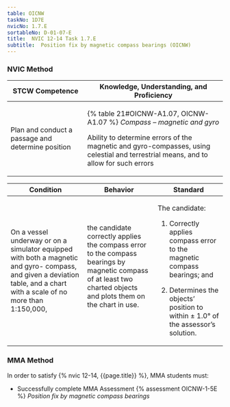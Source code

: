 ```yaml
---
table: OICNW
taskNo: 1D7E
nvicNo: 1.7.E 
sortableNo: D-01-07-E
title:  NVIC 12-14 Task 1.7.E 
subtitle:  Position fix by magnetic compass bearings (OICNW)
---
```






### NVIC Method

<a style="display:none;" onclick="togglevisibility('nvic_methods')" >Show NVIC method.</a>

<div id='nvic_methods' class='show'>

<table>
<thead>
<tr>
<th class='forty'> STCW Competence </th>
<th class='sixty'> Knowledge, Understanding, and Proficiency </th>
</tr>
</thead>

<tbody>
<tr><td markdown='1'>

Plan and conduct a passage and determine position

</td><td markdown='1'>

{% table 21#OICNW-A1.07, OICNW-A1.07 %} *Compass – magnetic and gyro*

Ability to determine errors of the magnetic and gyro-compasses, using celestial and terrestrial means, and to allow for such errors

</td></tr>


</tbody>
</table>


<table>
<thead>
<tr><th class='twenty'>  Condition </th><th class='twenty'> Behavior </th><th  class='sixty'>Standard </th></tr>
</thead>
<tbody >



<tr><td markdown='1'>

On a vessel underway or on a simulator equipped with both a magnetic and gyro- compass, and given a deviation table, and a chart with a scale of no more than 1:150,000,

</td><td markdown='1'>

the candidate correctly applies the compass error to the compass bearings by magnetic compass of at least two charted objects and plots them on the chart in use.

<br>

<div class="tooltip" markdown='1'>



</div>


</td><td markdown='1'>

The candidate:

1. Correctly applies compass error to the magnetic compass bearings; and

2. Determines the objects’ position to within ± 1.0° of the assessor’s solution.

</td></tr>
</tbody>
</table>
</div>


### MMA Method

In order to satisfy  {% nvic 12-14, {{page.title}}  %}, MMA students must:

* Successfully complete MMA Assessment {% assessment OICNW-1-5E %} *Position fix by magnetic compass bearings*